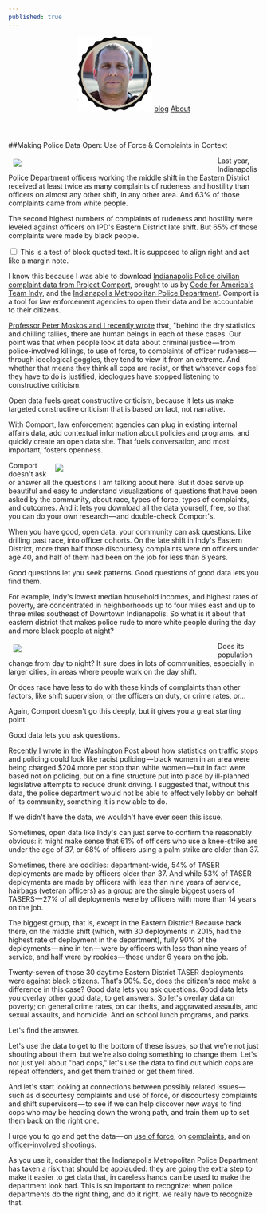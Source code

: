```yaml
---
published: true
---
```

<link rel="stylesheet" href="/css/tufte.css">

  <body class="full-width">
<header>
    <nav class="group">
	<a href="/"><img class="badge" src="/assets/img/badge_2a.png" alt="CH"></a>
		      <a class="active" href="/" class="active">blog</a>
		      <a href="/about/">About</a>
	</nav>
</header>
##Making Police Data Open: Use of Force &amp; Complaints in Context
<p><img style="float: left; margin: 10px; margin-top: 5px;" width="400px" src="https://cdn-images-1.medium.com/max/1200/1*a_B2NTWKJh7p4mIed4ZWpw.png" /></p>

<p>Last year, Indianapolis Police Department officers working the middle shift in the Eastern District received at least twice as many complaints of rudeness and hostility than officers on almost any other shift, in any other area. And 63% of those complaints came from white people.</p>

<p>The second highest numbers of complaints of rudeness and hostility were leveled against officers on IPD's Eastern District late shift. But 65% of those complaints were made by black people.

<label for="sn-demo" class="margin-toggle sidenote-number"></label>
<input type="checkbox" id="sn-demo" class="margin-toggle"/> <span class="sidenote">This is a test of block quoted text. It is supposed to align right and act like a margin note.</span></p>

<p>I know this because I was able to download <a href="https://www.projectcomport.org/" target="_blank">Indianapolis Police civilian complaint data from Project Comport</a>, brought to us by <a href="https://www.codeforamerica.org/governments/indianapolis/" target="_blank">Code for America's Team Indy</a>, and the <a href="http://www.indy.gov/eGov/City/DPS/IMPD/Pages/home.aspx" target="_blank">Indianapolis Metropolitan Police Department</a>. Comport is a tool for law enforcement agencies to open their data and be accountable to their citizens.</p>

<p><a href="https://www.washingtonpost.com/posteverything/wp/2016/01/15/just-counting-people-killed-by-police-wont-fix-problems-we-need-better-data/" target="_blank">Professor Peter Moskos and I recently wrote</a> that, "behind the dry statistics and chilling tallies, there are human beings in each of these cases. Our point was that when people look at data about criminal justice — from police-involved killings, to use of force, to complaints of officer rudeness — through ideological goggles, they tend to view it from an extreme. And whether that means they think all cops are racist, or that whatever cops feel they have to do is justified, ideologues have stopped listening to constructive criticism.</p>

<p>Open data fuels great constructive criticism, because it lets us make targeted constructive criticism that is based on fact, not narrative.</p>

<p>With Comport, law enforcement agencies can plug in existing internal affairs data, add contextual information about policies and programs, and quickly create an open data site. That fuels conversation, and most important, fosters openness.</p>

<p><img style="float: right; margin: 10px; margin-top: 5px;" width="400px" src="https://cdn-images-1.medium.com/max/2000/1*-RrqsEuZ3NBPYDjA3MnYzw.png" border="0" />Comport doesn't ask or answer all the questions I am talking about here. But it does serve up beautiful and easy to understand visualizations of questions that have been asked by the community, about race, types of force, types of complaints, and outcomes. And it lets you download all the data yourself, free, so that you can do your own research — and double-check Comport's.</p>

<p>When you have good, open data, your community can ask questions. Like drilling past race, into officer cohorts. On the late shift in Indy's Eastern District, more than half those discourtesy complaints were on officers under age 40, and half of them had been on the job for less than 6 years.</p>

<p>Good questions let you seek patterns. Good questions of good data lets you find them.</p>

<p>For example, Indy's lowest median household incomes, and highest rates of poverty, are concentrated in neighborhoods up to four miles east and up to three miles southeast of Downtown Indianapolis. So what is it about that eastern district that makes police rude to more white people during the day and more black people at night?</p>

<p><img style="float: left; margin: 10px; margin-top: 5px;" width="400px" src="https://cdn-images-1.medium.com/max/1200/1*F3mYS23SHPn-hsnDL9HEeg.png" border="0" />Does its population change from day to night? It sure does in lots of communities, especially in larger cities, in areas where people work on the day shift.</p>

<p>Or does race have less to do with these kinds of complaints than other factors, like shift supervision, or the officers on duty, or crime rates, or…</p>

<p>Again, Comport doesn't go this deeply, but it gives you a great starting point.</p>

<p>Good data lets you ask questions.</p>

<p><a href="https://www.washingtonpost.com/posteverything/wp/2016/03/03/how-tracking-police-data-by-race-can-make-unfair-laws-look-like-the-cops-fault/" target="_blank">Recently I wrote in the Washington Post</a> about how statistics on traffic stops and policing could look like racist policing — black women in an area were being charged $204 more per stop than white women — but in fact were based not on policing, but on a fine structure put into place by ill-planned legislative attempts to reduce drunk driving. I suggested that, without this data, the police department would not be able to effectively lobby on behalf of its community, something it is now able to do.</p>

<p>If we didn't have the data, we wouldn't have ever seen this issue.</p>

<p>Sometimes, open data like Indy's can just serve to confirm the reasonably obvious: it might make sense that 61% of officers who use a knee-strike are under the age of 37, or 68% of officers using a palm strike are older than 37.</p>

<p>Sometimes, there are oddities: department-wide, 54% of TASER deployments are made by officers older than 37. And while 53% of TASER deployments are made by officers with less than nine years of service, hairbags (veteran officers) as a group are the single biggest users of TASERS — 27% of all deployments were by officers with more than 14 years on the job.</p>

<p>The biggest group, that is, except in the Eastern District! Because back there, on the middle shift (which, with 30 deployments in 2015, had the highest rate of deployment in the department), fully 90% of the deployments — nine in ten — were by officers with less than nine years of service, and half were by rookies — those under 6 years on the job.</p>

<p>Twenty-seven of those 30 daytime Eastern District TASER deployments were against black citizens. That's 90%. So, does the citizen's race make a difference in this case? Good data lets you ask questions. Good data lets you overlay other good data, to get answers. So let's overlay data on poverty; on general crime rates, on car thefts, and aggravated assaults, and sexual assaults, and homicide. And on school lunch programs, and parks.</p>

<p>Let's find the answer.</p>

<p>Let's use the data to get to the bottom of these issues, so that we're not just shouting about them, but we're also doing something to change them. Let's not just yell about "bad cops," let's use the data to find out which cops are repeat offenders, and get them trained or get them fired.</p>

<p>And let's start looking at connections between possibly related issues — such as discourtesy complaints and use of force, or discourtesy complaints and shift supervisors — to see if we can help discover new ways to find cops who may be heading down the wrong path, and train them up to set them back on the right one.</p>

<p>I urge you to go and get the data — on <a href="https://www.projectcomport.org/department/IMPD/useofforce" target="_blank">use of force</a>, on <a href="https://www.projectcomport.org/department/IMPD/complaints" target="_blank">complaints</a>, and on <a href="https://www.projectcomport.org/department/IMPD/officerinvolvedshootings" target="_blank">officer-involved shootings</a>.</p>

<p>As you use it, consider that the Indianapolis Metropolitan Police Department has taken a risk that should be applauded: they are going the extra step to make it easier to get data that, in careless hands can be used to make the department look bad. This is so important to recognize: when police departments do the right thing, and do it right, we really have to recognize that.</p>
